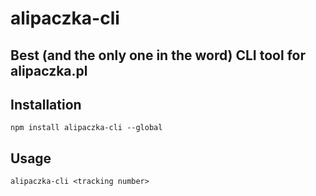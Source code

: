 # alipaczka-cli
## Best (and the only one in the word) CLI tool for alipaczka.pl

## Installation
`npm install alipaczka-cli --global`

## Usage
`alipaczka-cli <tracking number>`